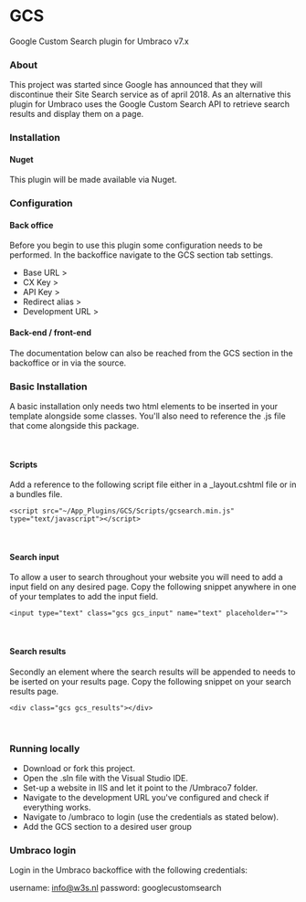 # GCS
Google Custom Search plugin for Umbraco v7.x

### About
This project was started since Google has announced that they will discontinue their Site Search service as of april 2018. As an alternative this plugin for Umbraco uses the Google Custom Search API to retrieve search results and display them on a page.

### Installation
#### Nuget 
This plugin will be made available via Nuget.

### Configuration
#### Back office 
Before you begin to use this plugin some configuration needs to be performed. In the backoffice navigate to the GCS section tab settings. 

- Base URL        >
- CX Key          >
- API Key         > 
- Redirect alias  >
- Development URL >


#### Back-end / front-end
The documentation below can also be reached from the GCS section in the backoffice or in via the source.

### Basic Installation
A basic installation only needs two html elements to be inserted in your template alongside some classes.
You'll also need to reference the .js file that come alongside this package. 

<br />

#### Scripts
Add a reference to the following script file either in a _layout.cshtml file or in a bundles file.
```
<script src="~/App_Plugins/GCS/Scripts/gcsearch.min.js" type="text/javascript"></script>
```
<br />

#### Search input
To allow a user to search throughout your website you will need to add a input field on any desired page.
Copy the following snippet anywhere in one of your templates to add the input field. 

```
<input type="text" class="gcs gcs_input" name="text" placeholder="">
```
<br />

#### Search results
Secondly an element where the search results will be appended to needs to be iserted on your results page.
Copy the following snippet on your search results page.

```
<div class="gcs gcs_results"></div>
```

<br />

### Running locally
- Download or fork this project.
- Open the .sln file with the Visual Studio IDE. 
- Set-up a website in IIS and let it point to the /Umbraco7 folder.
- Navigate to the development URL you've configured and check if everything works. 
- Navigate to /umbraco to login (use the credentials as stated below).
- Add the GCS section to a desired user group

### Umbraco login
Login in the Umbraco backoffice with the following credentials:

username: info@w3s.nl
password: googlecustomsearch
